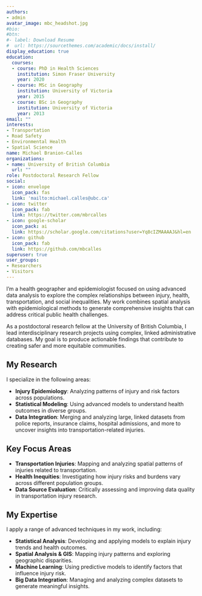 ```yaml
---
authors:
- admin
avatar_image: mbc_headshot.jpg
#bio:
#btn:
#- label: Download Resume
#  url: https://sourcethemes.com/academic/docs/install/
display_education: true
education:
  courses:
  - course: PhD in Health Sciences
    institution: Simon Fraser University
    year: 2020
  - course: MSc in Geography
    institution: University of Victoria
    year: 2015
  - course: BSc in Geography
    institution: University of Victoria
    year: 2013
email: ""
interests:
- Transportation
- Road Safety
- Environmental Health
- Spatial Science
name: Michael Branion-Calles
organizations:
- name: University of British Columbia
  url: ""
role: Postdoctoral Research Fellow
social:
- icon: envelope
  icon_pack: fas
  link: 'mailto:michael.calles@ubc.ca'
- icon: twitter
  icon_pack: fab
  link: https://twitter.com/mbrcalles
- icon: google-scholar
  icon_pack: ai
  link: https://scholar.google.com/citations?user=Yq8cIZMAAAAJ&hl=en
- icon: github
  icon_pack: fab
  link: https://github.com/mbcalles
superuser: true
user_groups:
- Researchers
- Visitors
---
```


I’m a health geographer and epidemiologist focused on using advanced data analysis to explore the complex relationships between injury, health, transportation, and social inequalities. My work combines spatial analysis with epidemiological methods to generate comprehensive insights that can address critical public health challenges.

As a postdoctoral research fellow at the University of British Columbia, I lead interdisciplinary research projects using complex, linked administrative databases. My goal is to produce actionable findings that contribute to creating safer and more equitable communities.

## My Research

I specialize in the following areas:

- **Injury Epidemiology**: Analyzing patterns of injury and risk factors across populations.
- **Statistical Modeling**: Using advanced models to understand health outcomes in diverse groups.
- **Data Integration**: Merging and analyzing large, linked datasets from police reports, insurance claims, hospital admissions, and more to uncover insights into transportation-related injuries.

## Key Focus Areas

- **Transportation Injuries**: Mapping and analyzing spatial patterns of injuries related to transportation.
- **Health Inequities**: Investigating how injury risks and burdens vary across different population groups.
- **Data Source Evaluation**: Critically assessing and improving data quality in transportation injury research.

## My Expertise

I apply a range of advanced techniques in my work, including:

- **Statistical Analysis**: Developing and applying models to explain injury trends and health outcomes.
- **Spatial Analysis & GIS**: Mapping injury patterns and exploring geographic disparities.
- **Machine Learning**: Using predictive models to identify factors that influence injury risk.
- **Big Data Integration**: Managing and analyzing complex datasets to generate meaningful insights.

